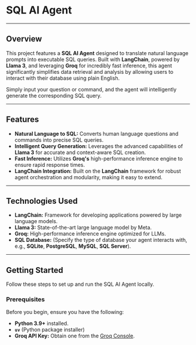 # SQL AI Agent

---

## Overview

This project features a **SQL AI Agent** designed to translate natural language prompts into executable SQL queries. Built with **LangChain**, powered by **Llama 3**, and leveraging **Groq** for incredibly fast inference, this agent significantly simplifies data retrieval and analysis by allowing users to interact with their database using plain English.

Simply input your question or command, and the agent will intelligently generate the corresponding SQL query.

---

## Features

* **Natural Language to SQL:** Converts human language questions and commands into precise SQL queries.
* **Intelligent Query Generation:** Leverages the advanced capabilities of **Llama 3** for accurate and context-aware SQL creation.
* **Fast Inference:** Utilizes **Groq's** high-performance inference engine to ensure rapid response times.
* **LangChain Integration:** Built on the **LangChain** framework for robust agent orchestration and modularity, making it easy to extend.

---

## Technologies Used

* **LangChain:** Framework for developing applications powered by large language models.
* **Llama 3:** State-of-the-art large language model by Meta.
* **Groq:** High-performance inference engine optimized for LLMs.
* **SQL Database:** (Specify the type of database your agent interacts with, e.g., **SQLite**, **PostgreSQL**, **MySQL**, **SQL Server**).

---

## Getting Started

Follow these steps to set up and run the SQL AI Agent locally.

### Prerequisites

Before you begin, ensure you have the following:

* **Python 3.9+** installed.
* **`uv`** (Python package installer)
* **Groq API Key:** Obtain one from the [Groq Console](https://console.groq.com/).

